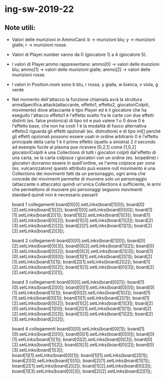 # ing-sw-2019-22

**Note utili:**
-
- Valori delle munizioni in AmmoCard: b -> munizioni blu; y -> munizioni gialle; r -> munizioni rosse.
- Valori di Player.number vanno da 0 (giocatore 1) a 4 (giocatore 5).
- I valori di Player.ammo rappresentano: ammo[0] -> valori delle munzioni blu; ammo[1] -> valori delle munizioni gialle; ammo[2] -> valori delle munizioni rosse.
- I valori in Position.room sono b blu, r rossa, y gialla, w bianca, v viola, g verde
- Nel momento dell'attacco la funzione chiamata avrà la struttura armaSpecifica.attack(attaccante, effetto1, effetto2, giocatoriColpiti, movimento)
    dove
    attaccante è tipo Player ed è il giocatore che ha eseguito l'attacco
    effetto1 è l'effetto scelto fra le carte con due effetti distinti (es. falce protonica) di tipo int e può valere 1 o 0 dove
        0 è l'effetto base, che non ha costi
        1 è la modalità di fuoco alternativa
    effetto2 riguarda gli effetti opzionali (es. distruttore) e di tipo int[] perchè gli effetti opzionali possono essere usati in ordine arbitrario
        0 è l'effetto principale della carta
        1 è il primo effetto (quello a sinistra)
        2 il secondo
        ad esempio fucile al plasma puo ricevere [0,2,1] come [1,0,2]
    giocatoriColpiti è una Collections di tutti i giocatori colpiti dal'effetto di una carta, se la carta colpisce i giocatori con un ordine (es. torpedine) i giocatori dovranno essere in quell'ordine, se l'arma colpisce per zona (es. vulcanizzatore) questo attributo può essere null
    movimento è una Collections dei movimenti fatti da un personaggio, ogni arma che concede dei movimenti permette di muovere solo un personaggio (attaccante o attaccato) quindi un'unica Collections è sufficiente, le armi che permettono di muovere più personaggi seguono movimenti standard quindi non è necessario passarli
    
    
    board 1 collegamenti
    board[0][0].setLinks(board[1][0]);
    board[0][2].setLinks(board[1][2]);
    board[1][0].setLinks(board[0][0]);
    board[1][1].setLinks(board[2][1]);
    board[1][2].setLinks(board[1][3]);
    board[1][2].setLinks(board[0][2]);
    board[1][3].setLinks(board[1][2]);
    board[2][3].setLinks(board[2][2]);
    board[2][1].setLinks(board[1][1]);
    board[2][2].setLinks(board[2][3]);
    
    board 2 collegamenti
    board[0][0].setLinks(board[1][0]);
    board[0][2].setLinks(board[0][3]);
    board[0][2].setLinks(board[1][2]);
    board[0][3].setLinks(board[0][2]);
    board[0][3].setLinks(board[1][3]);
    board[1][0].setLinks(board[0][0]);
    board[1][1].setLinks(board[2][1]);
    board[2][1].setLinks(board[1][1]);
    board[2][1].setLinks(board[2][2]);
    board[1][2].setLinks(board[0][2]);
    board[1][3].setLinks(board[0][3]);
    board[2][2].setLinks(board[2][1]);
    
    board 3 collegamenti
    board[0][0].setLinks(board[0][1]);
    board[1][0].setLinks(board[2][0]);
    board[0][1].setLinks(board[0][0]);
    board[0][1].setLinks(board[1][1]);
    board[0][2].setLinks(board[1][2]);
    board[1][1].setLinks(board[0][1]);
    board[1][1].setLinks(board[2][1]);
    board[1][2].setLinks(board[0][2]);
    board[1][2].setLinks(board[1][3]);
    board[2][0].setLinks(board[1][0]);
    board[2][1].setLinks(board[1][1]);
    board[2][2].setLinks(board[2][3]);
    board[1][3].setLinks(board[1][2]);
    board[2][3].setLinks(board[2][2]);
    
    board 4 collegamenti
    board[0][0].setLinks(board[0][1]);
    board[1][0].setLinks(board[2][0]);
    board[0][1].setLinks(board[0][0]);
    board[0][1].setLinks(board[1][1]);
    board[0][2].setLinks(board[0][3]);
    board[0][2].setLinks(board[1][2]);
    board[0][3].setLinks(board[0][2]);
    board[0][3].setLinks(board[1][3]);  
    board[1][1].setLinks(board[0][1]);
    board[1][1].setLinks(board[2][1]);
    board[2][0].setLinks(board[1][0]);
    board[2][1].setLinks(board[1][1]);
    board[2][1].setLinks(board[2][2]);
    board[1][2].setLinks(board[0][2]);
    board[1][3].setLinks(board[0][3]);
    board[2][2].setLinks(board[2][1]);
